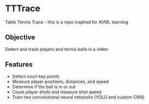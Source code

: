 # TTTrace
Table Tennis Trace - this is a repo inspired for AI/ML learning

## Objective 
Detect and track players and tennis balls in a video.

## Features
- Detect court key points
- Measure player positions, distances, and speed
- Determine if the ball is in or out
- Count player shots and measure shot speed
- Train two convolutional neural networks (YOLO and custom CNN)
